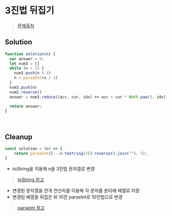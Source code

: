 # 3진법 뒤집기

>[문제출처](https://programmers.co.kr/learn/courses/30/lessons/68935)

## Solution
```js
function solution(n) {
  var answer = 0;
  let num3 = []
  while (n > 2) {
    num3.push(n % 3)
    n = parseInt(n / 3)
  }
  num3.push(n)
  num3.reverse()
  answer = num3.reduce((acc, cur, idx) => acc + cur * Math.pow(3, idx))

  return answer;
}
```
<br>

## Cleanup
```js
const solution = (n) => {
    return parseInt([...n.toString(3)].reverse().join(""), 3);
}
```
- toString을 이용해 n을 3진법 문자열로 변경
> [toString 참고](https://developer.mozilla.org/ko/docs/Web/JavaScript/Reference/Global_Objects/Object/toString)

- 변경된 문자열을 전개 연산자를 이용해 각 문자를 분리해 배열로 저장
- 변경된 배열을 뒤집은 뒤 10진 parseInt로 10진법으로 변경
> [parseInt 참고](https://developer.mozilla.org/ko/docs/Web/JavaScript/Reference/Global_Objects/parseInt)
